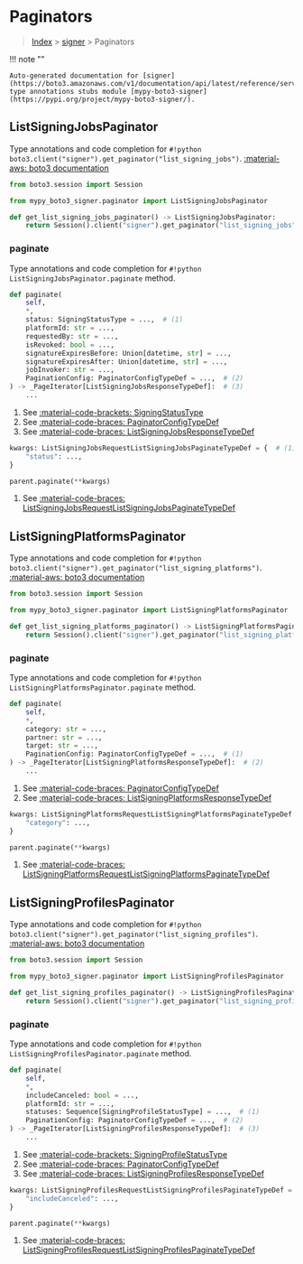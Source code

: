 # Paginators

> [Index](../README.md) > [signer](./README.md) > Paginators

!!! note ""

    Auto-generated documentation for [signer](https://boto3.amazonaws.com/v1/documentation/api/latest/reference/services/signer.html#signer)
    type annotations stubs module [mypy-boto3-signer](https://pypi.org/project/mypy-boto3-signer/).

## ListSigningJobsPaginator

Type annotations and code completion for `#!python boto3.client("signer").get_paginator("list_signing_jobs")`.
[:material-aws: boto3 documentation](https://boto3.amazonaws.com/v1/documentation/api/latest/reference/services/signer.html#signer.Paginator.ListSigningJobs)

```python title="Usage example"
from boto3.session import Session

from mypy_boto3_signer.paginator import ListSigningJobsPaginator

def get_list_signing_jobs_paginator() -> ListSigningJobsPaginator:
    return Session().client("signer").get_paginator("list_signing_jobs")
```


### paginate

Type annotations and code completion for `#!python ListSigningJobsPaginator.paginate` method.

```python title="Method definition"
def paginate(
    self,
    *,
    status: SigningStatusType = ...,  # (1)
    platformId: str = ...,
    requestedBy: str = ...,
    isRevoked: bool = ...,
    signatureExpiresBefore: Union[datetime, str] = ...,
    signatureExpiresAfter: Union[datetime, str] = ...,
    jobInvoker: str = ...,
    PaginationConfig: PaginatorConfigTypeDef = ...,  # (2)
) -> _PageIterator[ListSigningJobsResponseTypeDef]:  # (3)
    ...
```

1. See [:material-code-brackets: SigningStatusType](./literals.md#signingstatustype) 
2. See [:material-code-braces: PaginatorConfigTypeDef](./type_defs.md#paginatorconfigtypedef) 
3. See [:material-code-braces: ListSigningJobsResponseTypeDef](./type_defs.md#listsigningjobsresponsetypedef) 


```python title="Usage example with kwargs"
kwargs: ListSigningJobsRequestListSigningJobsPaginateTypeDef = {  # (1)
    "status": ...,
}

parent.paginate(**kwargs)
```

1. See [:material-code-braces: ListSigningJobsRequestListSigningJobsPaginateTypeDef](./type_defs.md#listsigningjobsrequestlistsigningjobspaginatetypedef) 
## ListSigningPlatformsPaginator

Type annotations and code completion for `#!python boto3.client("signer").get_paginator("list_signing_platforms")`.
[:material-aws: boto3 documentation](https://boto3.amazonaws.com/v1/documentation/api/latest/reference/services/signer.html#signer.Paginator.ListSigningPlatforms)

```python title="Usage example"
from boto3.session import Session

from mypy_boto3_signer.paginator import ListSigningPlatformsPaginator

def get_list_signing_platforms_paginator() -> ListSigningPlatformsPaginator:
    return Session().client("signer").get_paginator("list_signing_platforms")
```


### paginate

Type annotations and code completion for `#!python ListSigningPlatformsPaginator.paginate` method.

```python title="Method definition"
def paginate(
    self,
    *,
    category: str = ...,
    partner: str = ...,
    target: str = ...,
    PaginationConfig: PaginatorConfigTypeDef = ...,  # (1)
) -> _PageIterator[ListSigningPlatformsResponseTypeDef]:  # (2)
    ...
```

1. See [:material-code-braces: PaginatorConfigTypeDef](./type_defs.md#paginatorconfigtypedef) 
2. See [:material-code-braces: ListSigningPlatformsResponseTypeDef](./type_defs.md#listsigningplatformsresponsetypedef) 


```python title="Usage example with kwargs"
kwargs: ListSigningPlatformsRequestListSigningPlatformsPaginateTypeDef = {  # (1)
    "category": ...,
}

parent.paginate(**kwargs)
```

1. See [:material-code-braces: ListSigningPlatformsRequestListSigningPlatformsPaginateTypeDef](./type_defs.md#listsigningplatformsrequestlistsigningplatformspaginatetypedef) 
## ListSigningProfilesPaginator

Type annotations and code completion for `#!python boto3.client("signer").get_paginator("list_signing_profiles")`.
[:material-aws: boto3 documentation](https://boto3.amazonaws.com/v1/documentation/api/latest/reference/services/signer.html#signer.Paginator.ListSigningProfiles)

```python title="Usage example"
from boto3.session import Session

from mypy_boto3_signer.paginator import ListSigningProfilesPaginator

def get_list_signing_profiles_paginator() -> ListSigningProfilesPaginator:
    return Session().client("signer").get_paginator("list_signing_profiles")
```


### paginate

Type annotations and code completion for `#!python ListSigningProfilesPaginator.paginate` method.

```python title="Method definition"
def paginate(
    self,
    *,
    includeCanceled: bool = ...,
    platformId: str = ...,
    statuses: Sequence[SigningProfileStatusType] = ...,  # (1)
    PaginationConfig: PaginatorConfigTypeDef = ...,  # (2)
) -> _PageIterator[ListSigningProfilesResponseTypeDef]:  # (3)
    ...
```

1. See [:material-code-brackets: SigningProfileStatusType](./literals.md#signingprofilestatustype) 
2. See [:material-code-braces: PaginatorConfigTypeDef](./type_defs.md#paginatorconfigtypedef) 
3. See [:material-code-braces: ListSigningProfilesResponseTypeDef](./type_defs.md#listsigningprofilesresponsetypedef) 


```python title="Usage example with kwargs"
kwargs: ListSigningProfilesRequestListSigningProfilesPaginateTypeDef = {  # (1)
    "includeCanceled": ...,
}

parent.paginate(**kwargs)
```

1. See [:material-code-braces: ListSigningProfilesRequestListSigningProfilesPaginateTypeDef](./type_defs.md#listsigningprofilesrequestlistsigningprofilespaginatetypedef) 
